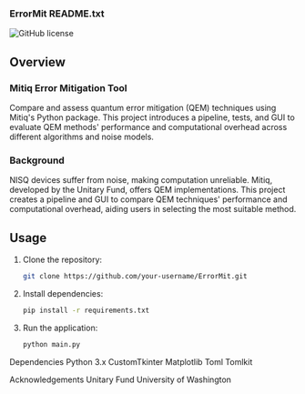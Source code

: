 ### ErrorMit README.txt

![GitHub license](https://img.shields.io/badge/license-MIT-blue.svg)

## Overview

### Mitiq Error Mitigation Tool

Compare and assess quantum error mitigation (QEM) techniques using Mitiq's Python package. This project introduces a pipeline, tests, and GUI to evaluate QEM methods' performance and computational overhead across different algorithms and noise models.

### Background

NISQ devices suffer from noise, making computation unreliable. Mitiq, developed by the Unitary Fund, offers QEM implementations. This project creates a pipeline and GUI to compare QEM techniques' performance and computational overhead, aiding users in selecting the most suitable method.

## Usage

1. Clone the repository:

   ```bash
   git clone https://github.com/your-username/ErrorMit.git
   ```

2. Install dependencies:

   ```bash
   pip install -r requirements.txt
   ```

3. Run the application:

   ```bash
   python main.py
   ```


Dependencies
Python 3.x
CustomTkinter
Matplotlib
Toml
Tomlkit

Acknowledgements
Unitary Fund
University of Washington
